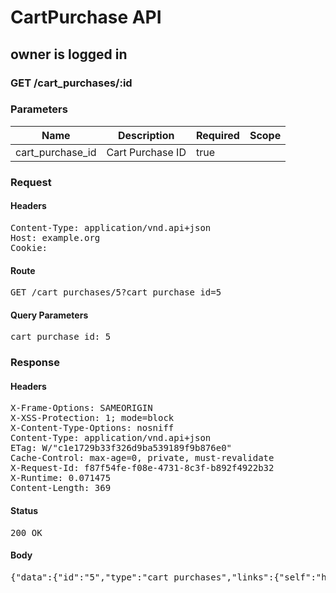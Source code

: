 # CartPurchase API

## owner is logged in

### GET /cart_purchases/:id

### Parameters

| Name | Description | Required | Scope |
|------|-------------|----------|-------|
| cart_purchase_id | Cart Purchase ID | true |  |

### Request

#### Headers

<pre>Content-Type: application/vnd.api+json
Host: example.org
Cookie: </pre>

#### Route

<pre>GET /cart_purchases/5?cart_purchase_id=5</pre>

#### Query Parameters

<pre>cart_purchase_id: 5</pre>

### Response

#### Headers

<pre>X-Frame-Options: SAMEORIGIN
X-XSS-Protection: 1; mode=block
X-Content-Type-Options: nosniff
Content-Type: application/vnd.api+json
ETag: W/&quot;c1e1729b33f326d9ba539189f9b876e0&quot;
Cache-Control: max-age=0, private, must-revalidate
X-Request-Id: f87f54fe-f08e-4731-8c3f-b892f4922b32
X-Runtime: 0.071475
Content-Length: 369</pre>

#### Status

<pre>200 OK</pre>

#### Body

<pre>{"data":{"id":"5","type":"cart_purchases","links":{"self":"http://example.org/cart_purchases/5"},"attributes":{"cart_id":7,"created_at":"2018-01-17T19:36:04.670Z","succeeded_at":null,"failed_at":null,"options":{}},"relationships":{"cart":{"links":{"self":"http://example.org/cart_purchases/5/relationships/cart","related":"http://example.org/cart_purchases/5/cart"}}}}}</pre>
